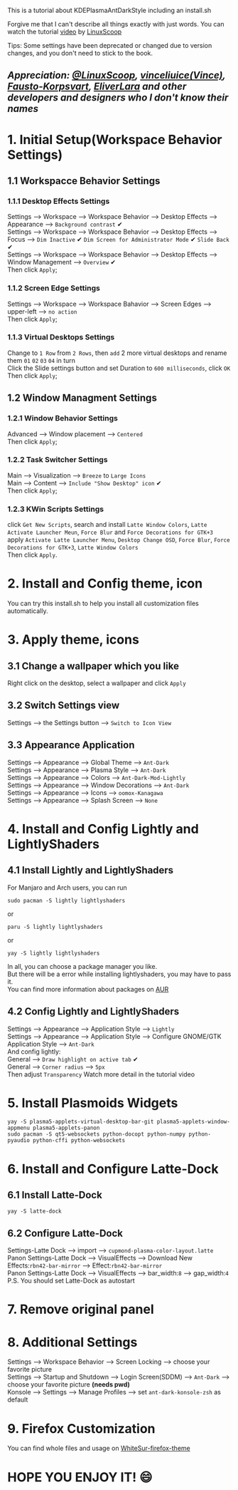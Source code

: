 This is a tutorial about KDEPlasmaAntDarkStyle including an install.sh  

Forgive me that I can't describe all things exactly with just words. You can watch the tutorial [video](https://www.youtube.com/watch?v=KH-VC_wWI1M) by [LinuxScoop](https://github.com/linuxscoop)   
  
Tips: Some settings have been deprecated or changed due to version changes, and you don't need to stick to the book.  
## *Appreciation: [@LinuxScoop](https://github.com/linuxscoop), [vinceliuice(Vince)](https://github.com/vinceliuice), [Fausto-Korpsvart](https://github.com/Fausto-Korpsvart), [EliverLara](https://github.com/EliverLara) and other developers and designers who I don't know their names* ##
  
# 1. Initial Setup(Workspace Behavior Settings)  
## 1.1 Workspacce Behavior Settings  
### 1.1.1 Desktop Effects Settings  
   Settings --> Workspace --> Workspace Behavior --> Desktop Effects --> Appearance --> `Background contrast` &#x2714;  
   Settings --> Workspace --> Workspace Behavior --> Desktop Effects --> Focus --> `Dim Inactive` &#x2714; `Dim Screen for Administrator Mode` &#x2714; `Slide Back` &#x2714;  
   Settings --> Workspace --> Workspace Behavior --> Desktop Effects --> Window Management --> `Overview` &#x2714;  
   Then click `Apply`;  
### 1.1.2 Screen Edge Settings  
   Settings --> Workspace --> Workspace Bahavior --> Screen Edges --> upper-left --> `no action`  
   Then click `Apply`;  
### 1.1.3 Virtual Desktops Settings  
   Change to `1 Row` from `2 Rows`, then `add` 2 more virtual desktops and rename them `01` `02` `03` `04` in turn  
   Click the Slide settings button and set Duration to `600 milliseconds`, click `OK`  
   Then click `Apply`;
## 1.2 Window Managment Settings  
### 1.2.1 Window Behavior Settings  
   Advanced --> Window placement --> `Centered`  
   Then click `Apply`;
### 1.2.2 Task Switcher Settings  
   Main --> Visualization --> `Breeze` to `Large Icons`  
   Main --> Content --> `Include "Show Desktop" icon` &#x2714;  
   Then click `Apply`;
### 1.2.3 KWin Scripts Settings
   click `Get New Scripts`, search and install `Latte Window Colors`, `Latte Activate Launcher Meun`, `Force Blur` and `Force Decorations for GTK+3`  
   apply `Activate Latte Launcher Menu`, `Desktop Change OSD`, `Force Blur`, `Force Decorations for GTK+3`, `Latte Window Colors`  
   Then click `Apply`.  
# 2. Install and Config theme, icon  
You can try this install.sh to help you install all customization files automatically.  
# 3. Apply theme, icons  
## 3.1 Change a wallpaper which you like
   Right click on the desktop, select a wallpaper and click `Apply`  
## 3.2 Switch Settings view  
   Settings --> the Settings button --> `Switch to Icon View`  
## 3.3 Appearance Application  
   Settings --> Appearance --> Global Theme --> `Ant-Dark`  
   Settings --> Appearance --> Plasma Style --> `Ant-Dark`  
   Settings --> Appearance --> Colors --> `Ant-Dark-Mod-Lightly`  
   Settings --> Appearance --> Window Decorations --> `Ant-Dark`  
   Settings --> Appearance --> Icons --> `oomox-Kanagawa`  
   Settings --> Appearance --> Splash Screen --> `None`  
# 4. Install and Config Lightly and LightlyShaders  
## 4.1 Install Lightly and LightlyShaders  
   For Manjaro and Arch users, you can run  
   ```
   sudo pacman -S lightly lightlyshaders
   ```
   or  
   ```
   paru -S lightly lightlyshaders
   ```
   or  
   ```
   yay -S lightly lightlyshaders
   ```    
   In all, you can choose a package manager you like.  
   But there will be a error while installing lightlyshaders, you may have to pass it.  
   You can find more information about packages on [AUR](https://aur.archlinux.org/packages)  
## 4.2 Config Lightly and LightlyShaders  
   Settings --> Appearance --> Application Style --> `Lightly`  
   Settings --> Appearance --> Application Style --> Configure GNOME/GTK Application Style --> `Ant-Dark`  
   And config lightly:  
   General --> `Draw highlight on active tab` &#x2714;  
   General --> `Corner radius` --> `5px`  
   Then adjust `Transparency` Watch more detail in the tutorial video  
# 5. Install Plasmoids Widgets  
   ```
   yay -S plasma5-applets-virtual-desktop-bar-git plasma5-applets-window-appmenu plasma5-applets-panon
   sudo pacman -S qt5-websockets python-docopt python-numpy python-pyaudio python-cffi python-websockets
   ```
# 6. Install and Configure Latte-Dock  
## 6.1 Install Latte-Dock  
   ```
   yay -S latte-dock
   ```
## 6.2 Configure Latte-Dock  
   Settings-Latte Dock --> import --> `cupmond-plasma-color-layout.latte`  
   Panon Settings-Latte Dock --> VisualEffects --> Download New Effects:`rbn42-bar-mirror` --> Effect:`rbn42-bar-mirror`   
   Panon Settings-Latte Dock --> VisualEffects --> bar_width:`8` --> gap_width:`4`  
P.S. You should set Latte-Dock as autostart  
# 7. Remove original panel  
# 8. Additional Settings  
   Settings --> Workspace Behavior --> Screen Locking --> choose your favorite picture  
   Settings --> Startup and Shutdown --> Login Screen(SDDM) --> `Ant-Dark` --> choose your favorite picture **(needs pwd)**  
   Konsole --> Settings --> Manage Profiles --> set `ant-dark-konsole-zsh` as default  
# 9. Firefox Customization  
   You can find whole files and usage on [WhiteSur-firefox-theme](https://github.com/vinceliuice/WhiteSur-kde)   

# HOPE YOU ENJOY IT! :smile:  

   
   
   
   
   
  
   
   
   
   
   
   
   
   
   
   
  

   
   
